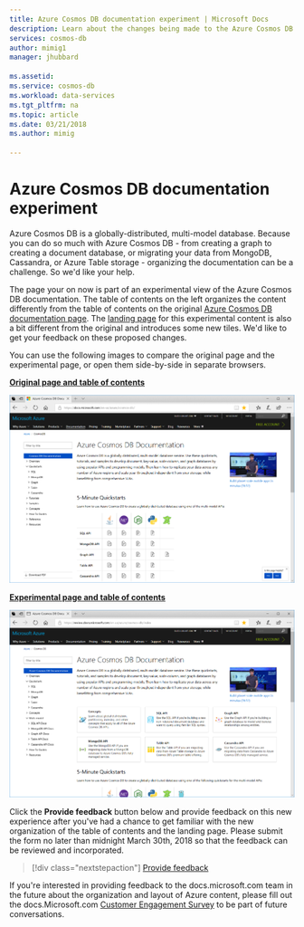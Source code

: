 ```yaml
---
title: Azure Cosmos DB documentation experiment | Microsoft Docs
description: Learn about the changes being made to the Azure Cosmos DB documentation and provide feedback
services: cosmos-db
author: mimig1
manager: jhubbard

ms.assetid: 
ms.service: cosmos-db
ms.workload: data-services
ms.tgt_pltfrm: na
ms.topic: article
ms.date: 03/21/2018
ms.author: mimig

---
```

# Azure Cosmos DB documentation experiment

Azure Cosmos DB is a globally-distributed, multi-model database. Because you can do so much with Azure Cosmos DB - from creating a graph to creating a document database, or migrating your data from MongoDB, Cassandra, or Azure Table storage - organizing the documentation can be a challenge. So we'd like your help.

The page your on now is part of an experimental view of the Azure Cosmos DB documentation. The table of contents on the left organizes the content differently from the table of contents on the original [Azure Cosmos DB documentation page](https://docs.microsoft.com/azure/cosmos-db/). The [landing page](https://review.docs.microsoft.com/en-us/azure/cosmos-db/index?branch=pr-en-us-35257) for this experimental content is also a bit different from the original and introduces some new tiles. We'd like to get your feedback on these proposed changes. 

You can use the following images to compare the original page and the experimental page, or open them side-by-side in separate browsers.

**[Original page and table of contents](https://docs.microsoft.com/en-us/azure/cosmos-db/)**

[![View of the current landing page and the table of contents](./media/experiment/current-page.png)](https://docs.microsoft.com/en-us/azure/cosmos-db/)

**[Experimental page and table of contents](https://review.docs.microsoft.com/en-us/azure/cosmos-db/index?branch=pr-en-us-35257)**

[![View of the experimental landing page and table of contents](./media/experiment/new-page.png)](https://review.docs.microsoft.com/en-us/azure/cosmos-db/index?branch=pr-en-us-35257)

Click the **Provide feedback** button below and provide feedback on this new experience after you've had a chance to get familiar with the new organization of the table of contents and the landing page. Please submit the form no later than midnight March 30th, 2018 so that the feedback can be reviewed and incorporated. 

> [!div class="nextstepaction"]
> [Provide feedback](https://forms.office.com/Pages/ResponsePage.aspx?id=v4j5cvGGr0GRqy180BHbR7nNByCFnW1EvwkPlRiTC3hUMDJUV0w2RDdXSVFPN1UzOEY0S1QxMU5YQy4u)

If you're interested in providing feedback to the docs.microsoft.com team in the future about the organization and layout of Azure content, please fill out the docs.Microsoft.com [Customer Engagement Survey](https://microsoft.qualtrics.com/jfe/form/SV_d51TkFVpyi7TBQ1) to be part of future conversations. 